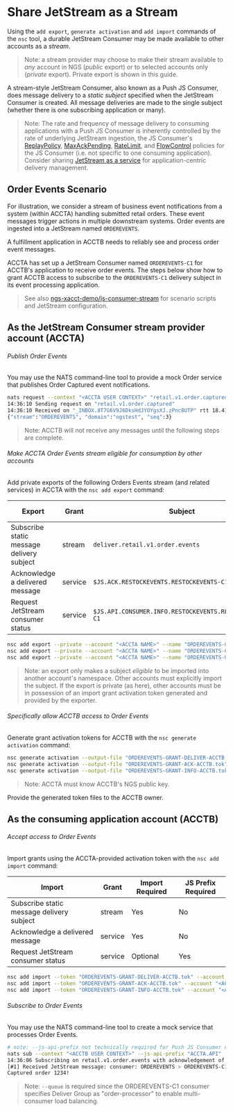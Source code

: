 # Share JetStream as a Stream

Using the `add export`, `generate activation` and `add import` commands of the `nsc` tool, a durable JetStream
Consumer may be made available to other accounts as a _stream_. 

> Note: a stream provider may choose to make their stream available to _any_ account in NGS (_public_ export) or to
> selected accounts only (_private_ export). Private export is shown in this guide.

A stream-style JetStream Consumer, also known as a Push JS Consumer, does message delivery to a _static subject_ specified
when the JetStream Consumer is created. All message deliveries are made to the single subject (whether there is one subscribing
application or many).

> Note: The rate and frequency of message delivery to consuming applications with a Push JS Consumer is inherently
> controlled by the rate of underlying JetStream ingestion, the JS Consumer's 
> [ReplayPolicy](https://docs.nats.io/nats-concepts/jetstream/consumers#replaypolicy), 
> [MaxAckPending](https://docs.nats.io/nats-concepts/jetstream/consumers#maxackpending), 
> [RateLimit](https://docs.nats.io/nats-concepts/jetstream/consumers#ratelimit), and
> [FlowControl](https://docs.nats.io/nats-concepts/jetstream/consumers#flowcontrol) policies for the JS Consumer (i.e. not specific to
> one consuming application). Consider sharing [JetStream as a service](JetStreamServiceShare.md) for application-centric delivery management.

## Order Events Scenario

For illustration, we consider a stream of business event notifications from a system (within ACCTA) handling 
submitted retail orders. These event messages trigger actions in multiple downstream systems. Order events are
ingested into a JetStream named `ORDEREVENTS`.

A fulfillment application in ACCTB needs to reliably see and process order event messages.

ACCTA has set up a JetStream Consumer named `ORDEREVENTS-C1` for ACCTB's application to receive order events. The steps
below show how to grant ACCTB access to subscribe to the `ORDEREVENTS-C1` delivery subject in its event processing application.

> See also [ngs-xacct-demo/js-consumer-stream](https://github.com/ConnectEverything/ngs-xacct-demo/js-consumer-stream/) for
> scenario scripts and JetStream configuration.

## As the JetStream Consumer stream provider account (ACCTA)

###### Publish Order Events
You may use the NATS command-line tool to provide a mock Order service that publishes Order Captured event notifications.
```bash
nats request --context "<ACCTA USER CONTEXT>" "retail.v1.order.captured" "Captured order 1234!"
14:36:10 Sending request on "retail.v1.order.captured"
14:36:10 Received on "_INBOX.8T7G6V9J6DksHdJYOYgsXJ.zPnc8UTP" rtt 18.417124ms
{"stream":"ORDEREVENTS", "domain":"ngstest", "seq":3}
```

> Note: ACCTB will not receive any messages until the following steps are complete.

###### Make ACCTA Order Events stream eligible for consumption by other accounts

Add private exports of the following Orders Events stream (and related services) in ACCTA with the `nsc add export` command:

| Export                                    | Grant   | Subject                                                | Export Required |
|-------------------------------------------|---------|--------------------------------------------------------|-----------------|
| Subscribe static message delivery subject | stream  | `deliver.retail.v1.order.events`                       | Yes             |
| Acknowledge a delivered message           | service | `$JS.ACK.RESTOCKEVENTS.RESTOCKEVENTS-C1.>`             | Yes             |
| Request JetStream consumer status         | service | `$JS.API.CONSUMER.INFO.RESTOCKEVENTS.RESTOCKEVENTS-C1` | Optional        |

```bash
nsc add export --private --account "<ACCTA NAME>" --name "ORDEREVENTS-GRANT-DELIVER" --subject "deliver.retail.v1.order.events"
nsc add export --private --account "<ACCTA NAME>" --name "ORDEREVENTS-GRANT-ACK" --subject "\$JS.ACK.ORDEREVENTS.ORDEREVENTS-C1.>" --service
nsc add export --private --account "<ACCTA NAME>" --name "ORDEREVENTS-GRANT-INFO" --subject "\$JS.API.CONSUMER.INFO.ORDEREVENTS.ORDEREVENTS-C1" --service
```
> Note: an export only makes a subject _eligible_ to be imported into another account's namespace. Other accounts must
> explicitly import the subject. If the export is private (as here), other accounts must be in possession of an
> import grant activation token generated and provided by the exporter.
 
###### Specifically allow ACCTB access to Order Events 

Generate grant activation tokens for ACCTB with the `nsc generate activation` command:
```bash
nsc generate activation --output-file "ORDEREVENTS-GRANT-DELIVER-ACCTB.tok" --account "<ACCTA NAME>" --subject "deliver.retail.v1.order.events" --target-account "<ACCTB PUBLICKEY>"
nsc generate activation --output-file "ORDEREVENTS-GRANT-ACK-ACCTB.tok" --account "<ACCTA NAME>" --subject "\$JS.ACK.ORDEREVENTS.ORDEREVENTS-C1.>" --target-account "<ACCTB PUBLICKEY>"
nsc generate activation --output-file "ORDEREVENTS-GRANT-INFO-ACCTB.tok" --account "<ACCTA NAME>" --subject "\$JS.API.CONSUMER.INFO.ORDEREVENTS.ORDEREVENTS-C1" --target-account "<ACCTB PUBLICKEY>"
```
> Note: ACCTA must know ACCTB's NGS public key.

Provide the generated token files to the ACCTB owner.

## As the consuming application account (ACCTB)

###### Accept access to Order Events

Import grants using the ACCTA-provided activation token with the `nsc add import` command:

| Import                                    | Grant   | Import Required | JS Prefix Required |
|-------------------------------------------|---------|-----------------|--------------------|
| Subscribe static message delivery subject | stream  | Yes             | No                 |
| Acknowledge a delivered message           | service | Yes             | No                 |
| Request JetStream consumer status         | service | Optional        | Yes                |

```bash
nsc add import --token "ORDEREVENTS-GRANT-DELIVER-ACCTB.tok" --account "<ACCTB NAME>" --name "ORDEREVENTS-GRANT-DELIVER" --local-subject "retail.v1.order.events"
nsc add import --token "ORDEREVENTS-GRANT-ACK-ACCTB.tok" --account "<ACCTB NAME>" --name "ORDEREVENTS-GRANT-ACK" --local-subject "\$JS.ACK.ORDEREVENTS.ORDEREVENTS-C1.>" --service
nsc add import --token "ORDEREVENTS-GRANT-INFO-ACCTB.tok" --account "<ACCTB NAME>" --name "ORDEREVENTS-GRANT-INFO" --local-subject "ACCTA.API.CONSUMER.INFO.ORDEREVENTS.ORDEREVENTS-C1" --service
```

###### Subscribe to Order Events

You may use the NATS command-line tool to create a mock service that processes Order Events.

```bash
# note: --js-api-prefix not technically required for Push JS Consumer delivery, but is required for ACCTB to request JetStream consumer info 
nats sub --context "<ACCTB USER CONTEXT>" --js-api-prefix "ACCTA.API" --ack --queue "order-processor" "retail.v1.order.events"
14:36:06 Subscribing on retail.v1.order.events with acknowledgement of JetStream messages
[#1] Received JetStream message: consumer: ORDEREVENTS > ORDEREVENTS-C1 / subject: retail.v1.order.events / delivered: 1 / consumer seq: 3 / stream seq: 3 / ack: true
Captured order 1234!
```

> Note: `--queue` is required since the ORDEREVENTS-C1 consumer specifies Deliver Group as "order-processor" to enable multi-consumer load balancing.